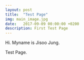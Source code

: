 ```yaml
---
layout: post
title:  "Test Page"
img: main_image.jpg
date:   2017-09-09 00:00:00 +0200
description: First Test Page
---
```

Hi. Myname is Jisoo Jung.

Test Page.

